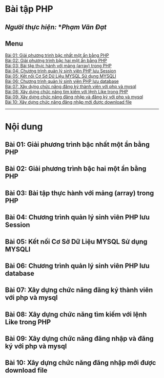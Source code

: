 # Bài tập PHP

*Người thực hiện:* **Phạm Văn Đạt*
---

## Menu
[Bài 01: Giải phương trình bậc nhất một ẩn bằng PHP](#1)  
[Bài 02: Giải phương trình bậc hai một ẩn bằng PHP](#2)  
[Bài 03: Bài tập thực hành với mảng (array) trong PHP](#3)  
[Bài 04: Chương trình quản lý sinh viên PHP lưu Session](#4)  
[Bài 05: Kết nối Cơ Sở Dữ Liệu MYSQL Sử dụng MYSQLI](#5)  
[Bài 06: Chương trình quản lý sinh viên PHP lưu database](#6)  
[Bài 07: Xây dựng chức năng đăng ký thành viên với php và mysql](#7)  
[Bài 08: Xây dựng chức năng tìm kiếm với lệnh Like trong PHP](#8)  
[Bài 09: Xây dựng chức năng đăng nhập và đăng ký với php và mysql](#9)  
[Bài 10: Xây dựng chức năng đăng nhập mới được download file](#10)  

---
# Nội dung

<a nane="1"></a>
## Bài 01: Giải phương trình bậc nhất một ẩn bằng PHP

<a name="2"></a>
## Bài 02: Giải phương trình bậc hai một ẩn bằng PHP

<a name="3"></a>
## Bài 03: Bài tập thực hành với mảng (array) trong PHP

<a name="4"></a>
## Bài 04: Chương trình quản lý sinh viên PHP lưu Session

<a name="5"></a>
## Bài 05: Kết nối Cơ Sở Dữ Liệu MYSQL Sử dụng MYSQLI

<a name="6"></a>
## Bài 06: Chương trình quản lý sinh viên PHP lưu database

<a name="7"></a>
## Bài 07: Xây dựng chức năng đăng ký thành viên với php và mysql

<a name="8"></a>
## Bài 08: Xây dựng chức năng tìm kiếm với lệnh Like trong PHP

<a name="9"></a>
## Bài 09: Xây dựng chức năng đăng nhập và đăng ký với php và mysql

<a name="10"></a>
## Bài 10: Xây dựng chức năng đăng nhập mới được download file